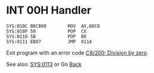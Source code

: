 # INT 00H Handler

```
SYS:010C B8C800        MOV	AX,00C8
SYS:010F 59            POP	CX
SYS:0110 5B            POP	BX
SYS:0111 EB07          JMP	011A
```

Exit program with an error code [C8/200: Division by zero](ERROR-CODES.md).

See also: [SYS:0113](0113-CTRL-C-HANDLER.md) or Go [Back](../README.md)